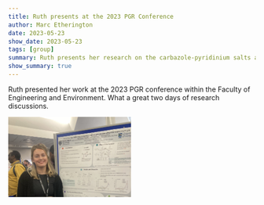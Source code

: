```yaml
---
title: Ruth presents at the 2023 PGR Conference
author: Marc Etherington
date: 2023-05-23
show_date: 2023-05-23
tags: [group]
summary: Ruth presents her research on the carbazole-pyridinium salts at the 2023 PGR Conference
show_summary: true
---
```

Ruth presented her work at the 2023 PGR conference within the Faculty of Engineering and Environment. What a great two days of research discussions.

<img src="https://github.com/marc-k-etherington/marc-k-etherington.github.io/blob/main/content/post/images/ruth-pollard-pgr-conference-2023.jpeg" width="250" height="auto">
